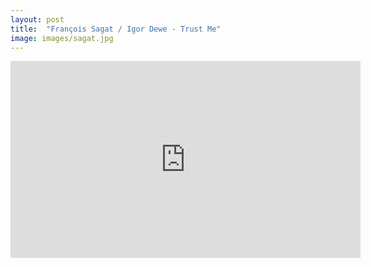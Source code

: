 ```yaml
---
layout: post
title:  "François Sagat / Igor Dewe - Trust Me"
image: images/sagat.jpg
---
```


<div class="video-container">
    <iframe width="560" height="315" src="https://www.youtube.com/embed/cpqYBYOVnAI?controls=1" frameborder="0" allow="accelerometer; autoplay; encrypted-media; gyroscope; picture-in-picture" allowfullscreen></iframe>
</div>

